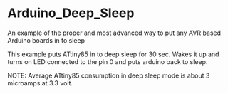# Arduino_Deep_Sleep
An example of the proper and most advanced way to put any AVR based Arduino boards in to sleep

This example puts ATtiny85 in to deep sleep for 30 sec. Wakes it up and turns on LED connected to the pin 0 and puts arduino back to sleep.

NOTE: Average ATtiny85 consumption in deep sleep mode is about 3 microamps at 3.3 volt.
